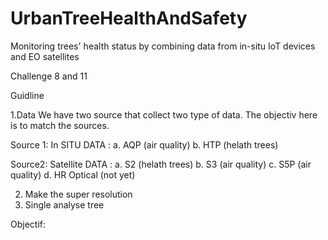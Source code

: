 # UrbanTreeHealthAndSafety
Monitoring trees' health status by combining data from in-situ IoT devices and EO satellites

Challenge 8 and 11

Guidline


1.Data
We have two source that collect two type of data. The objectiv here is to match the sources.

Source 1:
In SITU DATA :
   a. AQP (air quality)
   b. HTP (helath trees)

Source2:
Satellite DATA :
  a. S2 (helath trees)
  b. S3 (air quality)
  c. S5P (air quality)
  d. HR Optical (not yet)

2. Make the super resolution
3. Single analyse tree

Objectif:
